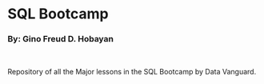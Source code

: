 # SQL Bootcamp 

### By: Gino Freud D. Hobayan

<br>

Repository of all the Major lessons in the SQL Bootcamp by Data Vanguard.




